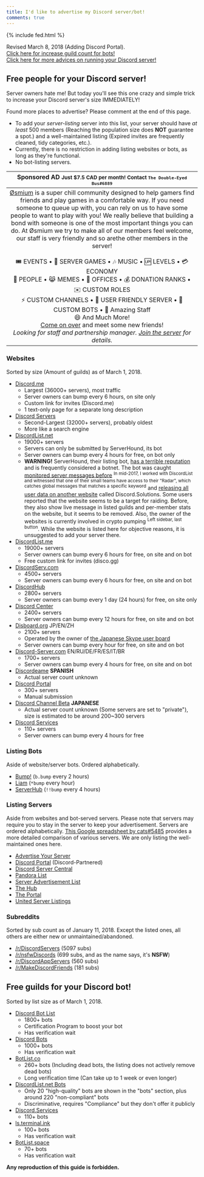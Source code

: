 ```yaml
---
title: I'd like to advertise my Discord server/bot!
comments: true
---
```


{% include fed.html %}

<meta name="og:title" content="I'd like to advertise my Discord server/bot!">
<meta name="og:site_name" content="AustinHuang.me">
<meta name="og:type" content="website">
<meta name="og:image" content="https://www.gravatar.com/avatar/d5a5f57410d9f6bf426ac4e1c1c66c2c.jpg">
<meta name="og:image:type" content="image/jpeg">
<meta name="og:image:alt" content="Austin Huang the Bus :^)">
<meta name="og:description" content="Need people for your Discord server? Need guilds for your Discord bots? This guide introduces various ways to achieve your goal!">

Revised March 8, 2018 (Adding Discord Portal).<br />[Click here for increase guild count for bots!](#free-guilds-for-your-discord-bot)<br />[Click here for more advices on running your Discord server!](./discord-server-guide)
## Free people for your Discord server!

Server owners hate me! But today you'll see this one crazy and simple trick to increase your Discord server's size IMMEDIATELY!

Found more places to advertise? Please comment at the end of this page.

* To add your *server-listing* server into this list, your server should have *at least* 500 members (Reaching the population size does **NOT** guarantee a spot.) and a well-maintained listing (Expired invites are frequently cleaned, tidy categories, etc.).
* Currently, there is no restriction in adding listing websites or bots, as long as they're functional.
* No bot-listing servers.

| Sponsored AD <small>Just $7.5 CAD per month! Contact <code>The Double-Eyed Bus#6889</code></small> |
| :------: |
| <!-- <b>PREMIUM AD SPACE with 150 views per day!</b><br />Just $7.5 CAD per month!<br />Pay <a href="./donate">here</a> (And <a href="http://discord.gg/013MqTM1p1qm52VcZ">contact me</a>) --><a href="https://discord.gg/A4Wshdh">Øsmium</a> is a super chill community designed to help gamers find friends and play games in a comfortable way. If you need someone to queue up with, you can rely on us to have some people to want to play with you! We really believe that building a bond with someone is one of the most important things you can do. At Øsmium we try to make all of our members feel welcome, our staff is very friendly and so arethe other members in the server!<br /><br />🎟 EVENTS • 🎳 SERVER GAMES • 🎶 MUSIC • 🆙 LEVELS • 💳 ECONOMY<br />👥 PEOPLE • 😹 MEMES • 💼 OFFICES • 💰 DONATION RANKS • ✉️ CUSTOM ROLES<br />⚡️ CUSTOM CHANNELS • 🎱 USER FRIENDLY SERVER • 🎉 CUSTOM BOTS • 💼 Amazing Staff<br />😄 And Much More!<br /><a href="https://discord.gg/A4Wshdh">Come on over</a> and meet some new friends!<br /><i>Looking for staff and partnership manager. <a href="https://discord.gg/A4Wshdh">Join the server</a> for details.</i> |
  
### Websites
Sorted by size (Amount of guilds) as of March 1, 2018.

* [Discord.me](http://discord.me)
  * Largest (36000+ servers), most traffic
  * Server owners can bump every 6 hours, on site only
  * Custom link for invites (Discord.me)
  * 1 text-only page for a separate long description
* [Discord Servers](http://discservs.co)
  * Second-Largest (32000+ servers), probably oldest
  * More like a search engine
* [DiscordList.net](http://discordlist.net)
  * 19000+ servers
  * Servers can only be submitted by ServerHound, its bot 
  * Server owners can bump every 4 hours for free, on bot only
  * **WARNING!** ServerHound, their listing bot, [has a terrible reputation](https://www.reddit.com/search?q=serverhound) and is frequently considered a botnet. The bot was caught [monitored server messages before](https://www.reddit.com/r/discordapp/comments/5sz8qo/does_serverhound_secretly_log_your_servers_chat/) <sup>In mid-2017, I worked with DiscordList and witnessed that one of their small teams have access to their "Radar", which catches global messages that matches a specific keyword</sup> and [releasing all user data on another website](https://www.reddit.com/r/discordapp/comments/79e79e/serverhound_website_taken_down/) called Discord.Solutions. Some users reported that the website seems to be a target for raiding. Before, they also show live message in listed guilds and per-member stats on the website, but it seems to be removed. Also, the owner of the websites is currently involved in crypto pumping <sup>Left sidebar, last button</sup>. While the website is listed here for objective reasons, it is unsuggested to add your server there.
* [DiscordList.me](http://discordlist.me)
  * 19000+ servers
  * Server owners can bump every 6 hours for free, on site and on bot
  * Free custom link for invites (disco.gg)
* [DiscordServ.com](http://discordserv.com)
  * 4500+ servers
  * Server owners can bump every 6 hours for free, on site and on bot
* [DiscordHub](https://discordhub.com/servers/list)
  * 2800+ servers
  * Server owners can bump every 1 day (24 hours) for free, on site only
* [Discord Center](https://discord.center/?a=cod4xXUltltp)
  * 2400+ servers
  * Server owners can bump every 12 hours for free, on site and on bot
* [Disboard.org](http://disboard.org) JP/EN/ZH
  * 2100+ servers
  * Operated by the owner of [the Japanese Skype user board](http://skypech.com)
  * Server owners can bump every hour for free, on site and on bot
* [Discord-Server.com](http://discord-server.com) EN/RU/DE/FR/ES/IT/BR
  * 1700+ servers
  * Server owners can bump every 4 hours for free, on site and on bot
* [Discordeame](http://discordea.net) **SPANISH**
  * Actual server count unknown
* [Discord Portal](http://www.discordportal.com/)
  * 300+ servers
  * Manual submission
* [Discord Channel Beta](http://discha.net/server) **JAPANESE**
  * Actual server count unknown (Some servers are set to "private"), size is estimated to be around 200~300 servers
* [Discord Services](http://discord.services)
  * 110+ servers
  * Server owners can bump every 4 hours for free

### Listing Bots
Aside of website/server bots. Ordered alphabetically.

* [Bump!](https://discordapp.com/oauth2/authorize?client_id=354107917508673547&scope=bot&permissions=1341643969) (`b.bump` every 2 hours)
* [Liam](https://liam.advertise.racing/) (`*bump` every hour)
* [ServerHub](https://discordapp.com/oauth2/authorize?client_id=277420177283481601&scope=bot&permissions=351297) (`!!bump` every 4 hours)

### Listing Servers
Aside from websites and bot-served servers. Please note that servers may require you to stay in the server to keep your advertisement. Servers are ordered alphabetically. [This Google spreadsheet by cats#5485](https://docs.google.com/spreadsheets/d/1Ia8VYVrnggQR1Kvb982DzbjZMXjqqrtETPVE9ri7Jag/edit#gid=0) provides a more detailed comparison of various servers. We are only listing the well-maintained ones here.

* [Advertise Your Server](https://discord.gg/RrjdrGQ)
* [Discord Portal](https://discord.gg/KmZETQW) (Discord-Partnered)
* [Discord Server Central](http://discord.gg/PrzjCjG)
* [Pandora List](https://discord.gg/mU9ezQ2)
* [Server Advertisement List](http://discord.gg/Gb9gjd3)
* [The Hub](https://discord.gg/dGUC3F6)
* [The Portal](https://discord.gg/6HtGJ98)
* [United Server Listings](https://discord.gg/HbATpW2)

### Subreddits
Sorted by sub count as of January 11, 2018. Except the listed ones, all others are either new or unmaintained/abandoned.

* [/r/DiscordServers](https://www.reddit.com/r/discordservers/) (5097 subs)
* [/r/nsfwDiscords](https://www.reddit.com/r/nsfwDiscords/) (699 subs, and as the name says, it's **NSFW**)
* [/r/DiscordAppServers](https://www.reddit.com/r/DiscordAppServers/) (560 subs)
* [/r/MakeDiscordFriends](https://www.reddit.com/r/MakeDiscordFriends/) (181 subs)

## Free guilds for your Discord bot!
Sorted by list size as of March 1, 2018.

* [Discord Bot List](https://discordbots.org)
  * 1800+ bots
  * Certification Program to boost your bot
  * Has verification wait
* [Discord Bots](https://bots.discord.pw)
  * 1000+ bots
  * Has verification wait
* [BotList.co](https://botlist.co/bots/filter?category=&platform=15&order=date)
  * 260+ bots (Including dead bots, the listing does not actively remove dead bots)
  * Long verification time (Can take up to 1 week or even longer)
* [DiscordList.net Bots](https://bots.discordlist.net)
  * Only 20 "high-quality" bots are shown in the "bots" section, plus around 220 "non-compliant" bots
  * Discriminative, requires "Compliance" but they don't offer it publicly
* [Discord.Services](http://discord.services/bots/)
  * 110+ bots
* [ls.terminal.ink](https://ls.terminal.ink)
  * 100+ bots
  * Has verification wait
* [BotList.space](https://botlist.space)
  * 70+ bots
  * Has verification wait

**Any reproduction of this guide is forbidden.**
